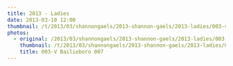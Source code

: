 ```yaml
---
title: 2013 - Ladies
date: 2013-03-10 12:00
thumbnail: /t/2013/03/shannongaels/2013-shannon-gaels/2013-ladies/003-v-bailieboro-007.jpg
photos:
  - original: /2013/03/shannongaels/2013-shannon-gaels/2013-ladies/003-v-bailieboro-007.jpg
    thumbnail: /t/2013/03/shannongaels/2013-shannon-gaels/2013-ladies/003-v-bailieboro-007.jpg
    title: 003-V Bailieboro 007
---
```

